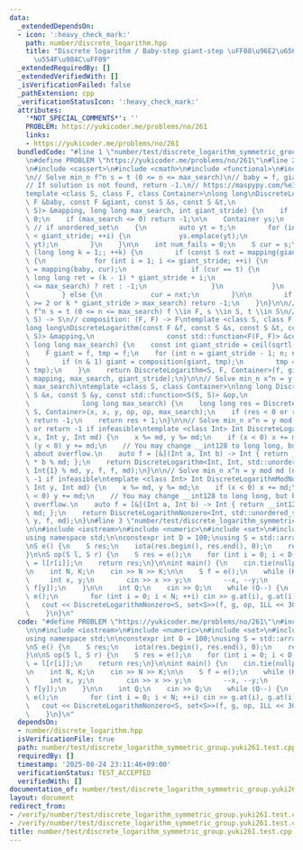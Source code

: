 ```yaml
---
data:
  _extendedDependsOn:
  - icon: ':heavy_check_mark:'
    path: number/discrete_logarithm.hpp
    title: "Discrete logarithm / Baby-step giant-step \uFF08\u96E2\u6563\u5BFE\u6570\
      \u554F\u984C\uFF09"
  _extendedRequiredBy: []
  _extendedVerifiedWith: []
  _isVerificationFailed: false
  _pathExtension: cpp
  _verificationStatusIcon: ':heavy_check_mark:'
  attributes:
    '*NOT_SPECIAL_COMMENTS*': ''
    PROBLEM: https://yukicoder.me/problems/no/261
    links:
    - https://yukicoder.me/problems/no/261
  bundledCode: "#line 1 \"number/test/discrete_logarithm_symmetric_group.yuki261.test.cpp\"\
    \n#define PROBLEM \"https://yukicoder.me/problems/no/261\"\n#line 2 \"number/discrete_logarithm.hpp\"\
    \n#include <cassert>\n#include <cmath>\n#include <functional>\n#include <unordered_set>\n\
    \n// Solve min_n f^n s = t (0 <= n <= max_search)\n// baby = f, giant = f^giant_stride\n\
    // If solution is not found, return -1.\n// https://maspypy.com/%e3%83%a2%e3%83%8e%e3%82%a4%e3%83%89%e4%bd%9c%e7%94%a8%e3%81%ab%e9%96%a2%e3%81%99%e3%82%8b%e9%9b%a2%e6%95%a3%e5%af%be%e6%95%b0%e5%95%8f%e9%a1%8c\n\
    template <class S, class F, class Container>\nlong long\nDiscreteLogarithm(const\
    \ F &baby, const F &giant, const S &s, const S &t,\n                  const std::function<S(F,\
    \ S)> &mapping, long long max_search, int giant_stride) {\n    if (s == t) return\
    \ 0;\n    if (max_search <= 0) return -1;\n\n    Container ys;\n    // ys.reserve(giant_stride);\
    \ // if unordered_set\n    {\n        auto yt = t;\n        for (int i = 0; i\
    \ < giant_stride; ++i) {\n            ys.emplace(yt);\n            yt = mapping(baby,\
    \ yt);\n        }\n    }\n\n    int num_fails = 0;\n    S cur = s;\n\n    for\
    \ (long long k = 1;; ++k) {\n        if (const S nxt = mapping(giant, cur); ys.count(nxt))\
    \ {\n            for (int i = 1; i <= giant_stride; ++i) {\n                cur\
    \ = mapping(baby, cur);\n                if (cur == t) {\n                   \
    \ long long ret = (k - 1) * giant_stride + i;\n                    return (ret\
    \ <= max_search) ? ret : -1;\n                }\n            }\n            ++num_fails;\n\
    \        } else {\n            cur = nxt;\n        }\n\n        if (num_fails\
    \ >= 2 or k * giant_stride > max_search) return -1;\n    }\n}\n\n// Solve min_n\
    \ f^n s = t (0 <= n <= max_search) f \\in F, s \\in S, t \\in S\n// mapping: (F,\
    \ S) -> S\n// composition: (F, F) -> F\ntemplate <class S, class F, class Container>\n\
    long long\nDiscreteLogarithm(const F &f, const S &s, const S &t, const std::function<S(F,\
    \ S)> &mapping,\n                  const std::function<F(F, F)> &composition,\
    \ long long max_search) {\n    const int giant_stride = ceil(sqrtl(max_search));\n\
    \    F giant = f, tmp = f;\n    for (int n = giant_stride - 1; n; n >>= 1) {\n\
    \        if (n & 1) giant = composition(giant, tmp);\n        tmp = composition(tmp,\
    \ tmp);\n    }\n    return DiscreteLogarithm<S, F, Container>(f, giant, s, t,\
    \ mapping, max_search, giant_stride);\n}\n\n// Solve min_n x^n = y (1 <= n <=\
    \ max_search)\ntemplate <class S, class Container>\nlong long DiscreteLogarithmNonzero(const\
    \ S &x, const S &y, const std::function<S(S, S)> &op,\n                      \
    \             long long max_search) {\n    long long res = DiscreteLogarithm<S,\
    \ S, Container>(x, x, y, op, op, max_search);\n    if (res < 0 or res >= max_search)\
    \ return -1;\n    return res + 1;\n}\n\n// Solve min_n x^n = y mod md (n >= 0)\
    \ or return -1 if infeasible\ntemplate <class Int> Int DiscreteLogarithmMod(Int\
    \ x, Int y, Int md) {\n    x %= md, y %= md;\n    if (x < 0) x += md;\n    if\
    \ (y < 0) y += md;\n    // You may change __int128 to long long, but be careful\
    \ about overflow.\n    auto f = [&](Int a, Int b) -> Int { return __int128(a)\
    \ * b % md; };\n    return DiscreteLogarithm<Int, Int, std::unordered_set<Int>>(x,\
    \ Int{1} % md, y, f, f, md);\n}\n\n// Solve min_n x^n = y mod md (n >= 1) or return\
    \ -1 if infeasible\ntemplate <class Int> Int DiscreteLogarithmModNonzero(Int x,\
    \ Int y, Int md) {\n    x %= md, y %= md;\n    if (x < 0) x += md;\n    if (y\
    \ < 0) y += md;\n    // You may change __int128 to long long, but be careful about\
    \ overflow.\n    auto f = [&](Int a, Int b) -> Int { return __int128(a) * b %\
    \ md; };\n    return DiscreteLogarithmNonzero<Int, std::unordered_set<Int>>(x,\
    \ y, f, md);\n}\n#line 3 \"number/test/discrete_logarithm_symmetric_group.yuki261.test.cpp\"\
    \n\n#include <iostream>\n#include <numeric>\n#include <set>\n#include <utility>\n\
    using namespace std;\n\nconstexpr int D = 100;\nusing S = std::array<int, D>;\n\
    \nS e() {\n    S res;\n    iota(res.begin(), res.end(), 0);\n    return res;\n\
    }\n\nS op(S l, S r) {\n    S res = e();\n    for (int i = 0; i < D; ++i) res[i]\
    \ = l[r[i]];\n    return res;\n}\n\nint main() {\n    cin.tie(nullptr), ios::sync_with_stdio(false);\n\
    \n    int N, K;\n    cin >> N >> K;\n\n    S f = e();\n    while (K--) {\n   \
    \     int x, y;\n        cin >> x >> y;\n        --x, --y;\n        swap(f[x],\
    \ f[y]);\n    }\n\n    int Q;\n    cin >> Q;\n    while (Q--) {\n        S g =\
    \ e();\n        for (int i = 0; i < N; ++i) cin >> g.at(i), g.at(i)--;\n     \
    \   cout << DiscreteLogarithmNonzero<S, set<S>>(f, g, op, 1LL << 30) << '\\n';\n\
    \    }\n}\n"
  code: "#define PROBLEM \"https://yukicoder.me/problems/no/261\"\n#include \"../discrete_logarithm.hpp\"\
    \n\n#include <iostream>\n#include <numeric>\n#include <set>\n#include <utility>\n\
    using namespace std;\n\nconstexpr int D = 100;\nusing S = std::array<int, D>;\n\
    \nS e() {\n    S res;\n    iota(res.begin(), res.end(), 0);\n    return res;\n\
    }\n\nS op(S l, S r) {\n    S res = e();\n    for (int i = 0; i < D; ++i) res[i]\
    \ = l[r[i]];\n    return res;\n}\n\nint main() {\n    cin.tie(nullptr), ios::sync_with_stdio(false);\n\
    \n    int N, K;\n    cin >> N >> K;\n\n    S f = e();\n    while (K--) {\n   \
    \     int x, y;\n        cin >> x >> y;\n        --x, --y;\n        swap(f[x],\
    \ f[y]);\n    }\n\n    int Q;\n    cin >> Q;\n    while (Q--) {\n        S g =\
    \ e();\n        for (int i = 0; i < N; ++i) cin >> g.at(i), g.at(i)--;\n     \
    \   cout << DiscreteLogarithmNonzero<S, set<S>>(f, g, op, 1LL << 30) << '\\n';\n\
    \    }\n}\n"
  dependsOn:
  - number/discrete_logarithm.hpp
  isVerificationFile: true
  path: number/test/discrete_logarithm_symmetric_group.yuki261.test.cpp
  requiredBy: []
  timestamp: '2025-08-24 23:11:46+09:00'
  verificationStatus: TEST_ACCEPTED
  verifiedWith: []
documentation_of: number/test/discrete_logarithm_symmetric_group.yuki261.test.cpp
layout: document
redirect_from:
- /verify/number/test/discrete_logarithm_symmetric_group.yuki261.test.cpp
- /verify/number/test/discrete_logarithm_symmetric_group.yuki261.test.cpp.html
title: number/test/discrete_logarithm_symmetric_group.yuki261.test.cpp
---
```

